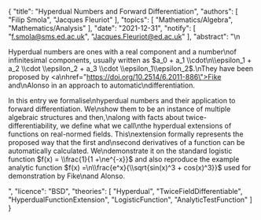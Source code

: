 {
    "title": "Hyperdual Numbers and Forward Differentiation",
    "authors": [
        "Filip Smola",
        "Jacques Fleuriot"
    ],
    "topics": [
        "Mathematics/Algebra",
        "Mathematics/Analysis"
    ],
    "date": "2021-12-31",
    "notify": [
        "f.smola@sms.ed.ac.uk",
        "Jacques.Fleuriot@ed.ac.uk"
    ],
    "abstract": "\n<p>Hyperdual numbers are ones with a real component and a number\nof infinitesimal components, usually written as $a_0 + a_1 \\cdot\n\\epsilon_1 + a_2 \\cdot \\epsilon_2 + a_3 \\cdot \\epsilon_1\\epsilon_2$.\nThey have been proposed by <a\nhref=\"https://doi.org/10.2514/6.2011-886\">Fike and\nAlonso</a> in an approach to automatic\ndifferentiation.</p> <p>In this entry we formalise\nhyperdual numbers and their application to forward differentiation. We\nshow them to be an instance of multiple algebraic structures and then,\nalong with facts about twice-differentiability, we define what we call\nthe hyperdual extensions of functions on real-normed fields. This\nextension formally represents the proposed way that the first and\nsecond derivatives of a function can be automatically calculated. We\ndemonstrate it on the standard logistic function $f(x) = \\frac{1}{1 +\ne^{-x}}$ and also reproduce the example analytic function $f(x) =\n\\frac{e^x}{\\sqrt{sin(x)^3 + cos(x)^3}}$ used for demonstration by Fike\nand Alonso.</p>",
    "licence": "BSD",
    "theories": [
        "Hyperdual",
        "TwiceFieldDifferentiable",
        "HyperdualFunctionExtension",
        "LogisticFunction",
        "AnalyticTestFunction"
    ]
}